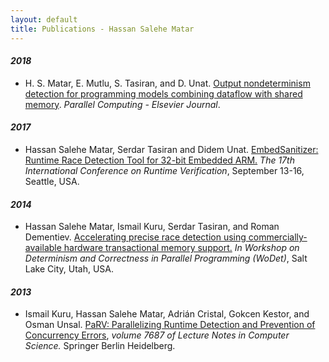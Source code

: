 ```yaml
---
layout: default
title: Publications - Hassan Salehe Matar
---
```


#### **_2018_**
* H. S. Matar, E. Mutlu, S. Tasiran, and D. Unat. [Output nondeterminism detection for programming models combining dataflow with shared memory](https://doi.org/10.1016/j.parco.2017.11.008). *Parallel Computing - Elsevier Journal*.


#### **_2017_**
* Hassan Salehe Matar, Serdar Tasiran and Didem Unat. [EmbedSanitizer: Runtime Race Detection Tool for 32-bit Embedded ARM.](https://goo.gl/uJJCyd) *The 17th International Conference on Runtime Verification*, September 13-16, Seattle, USA.


#### **_2014_**
* Hassan Salehe Matar, Ismail Kuru, Serdar Tasiran, and Roman Dementiev. [Accelerating precise race detection using commercially-available hardware transactional memory support.](https://goo.gl/tZ722o) *In Workshop on Determinism and Correctness in Parallel Programming (WoDet)*, Salt Lake City, Utah, USA.


#### **_2013_**
* Ismail Kuru, Hassan Salehe Matar, Adrián Cristal, Gokcen Kestor, and Osman Unsal. [PaRV: Parallelizing Runtime Detection and Prevention of Concurrency Errors](https://goo.gl/AWtQ3E), *volume 7687 of Lecture Notes in Computer Science.* Springer Berlin Heidelberg.
